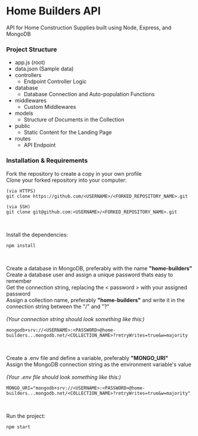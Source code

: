 # Home Builders API

API for Home Construction Supplies built using Node, Express, and MongoDB

### Project Structure

- app.js (root)
- data.json (Sample data)
- controllers
  - Endpoint Controller Logic
- database
  - Database Connection and Auto-population Functions
- middlewares
  - Custom Middlewares
- models
  - Structure of Documents in the Collection
- public
  - Static Content for the Landing Page
- routes
  - API Endpoint

### Installation & Requirements

Fork the repository to create a copy in your own profile
<br>
Clone your forked repository into your computer:

```
(via HTTPS)
git clone https://github.com/<USERNAME>/<FORKED_REPOSITORY_NAME>.git

(via SSH)
git clone git@github.com:<USERNAME>/<FORKED_REPOSITORY_NAME>.git
```

<br>

Install the dependencies:

```
npm install
```

<br>

Create a database in MongoDB, preferably with the name <b>"home-builders"</b>
<br>
Create a database user and assign a unique password thats easy to remember
<br>
Get the connection string, replacing the < password > with your assigned password
<br>
Assign a collection name, preferably <b>"home-builders"</b> and write it in the connection string between the "/" and "?"
<br><br>
<i>(Your connection string should look something like this:)</i>

```
mongodb+srv://<USERNAME>:<PASSWORD>@home-builders...mongodb.net/<COLLECTION_NAME>?retryWrites=true&w=majority
```

<br>

Create a .env file and define a variable, preferably <b>"MONGO_URI"</b>
<br>
Assign the MongoDB connection string as the environment variable's value
<br><br>
<i>(Your .env file should look something like this:)</i>

```
MONGO_URI="mongodb+srv://<USERNAME>:<PASSWORD>@home-builders...mongodb.net/<COLLECTION_NAME>?retryWrites=true&w=majority"
```

<br>

Run the project:

```
npm start
```
